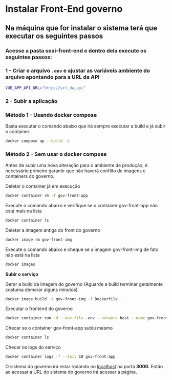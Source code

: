 # Instalar Front-End governo

## Na máquina que for instalar o sistema terá que executar os seguintes passos

### Acesse a pasta seai-front-end e dentro dela execute os seguintes passos:

### 1 -  Criar o arquivo `.env` e ajustar as variáveis ambiente do arquivo apontando para a URL da API

```bash
VUE_APP_API_URL="http://url_da_api"
```

### 2 - Subir a aplicação

### Método 1 - Usando docker compose

Basta executar o comando abaixo que irá sempre executar a build e já subir o container.

```bash
docker compose up --build -d
```
### Método 2 - Sem usar o docker compose

Antes de subir uma nova alteração para o ambiente de produção, é necessário primeiro garantir que não haverá conflito de imagens e containers do governo.

Deletar o container já em execução

```bash
docker container rm -f gov-front-app
```

Execute o comando abaixo e verifique se o container gov-front-app não está mais na lista

```bash
docker container ls
```

Deletar a imagem antiga do front do governo

```bash
docker image rm gov-front-img
```

Execute o comando abaixo e cheque se a imagem gov-front-img de fato não está na lista

```bash
docker images
```

**Subir o serviço**

Gerar a build da imagem do governo (Aguarde a build terminar geralmente costuma demorar alguns minutos)

```bash
docker image build -t gov-front-img -f Dockerfile .
```

Executar o frontend do governo

```bash
docker container run -d --env-file .env --network host --name gov-front-app gov-front-img
```

Checar se o container gov-front-app subiu mesmo

```bash
docker container ls
```

Checar os logs do serviço

```bash
docker container logs -f --tail 10 gov-front-app
```

O sistema do governo irá estar rodando no [localhost](http://localhost) na porta **3000.** Então ao acessar a URL do sistema do governo irá acessar a página.